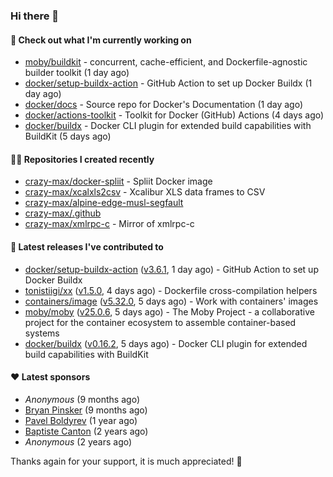 ### Hi there 👋

#### 👷 Check out what I'm currently working on

- [moby/buildkit](https://github.com/moby/buildkit) - concurrent, cache-efficient, and Dockerfile-agnostic builder toolkit (1 day ago)
- [docker/setup-buildx-action](https://github.com/docker/setup-buildx-action) - GitHub Action to set up Docker Buildx (1 day ago)
- [docker/docs](https://github.com/docker/docs) - Source repo for Docker&#39;s Documentation (1 day ago)
- [docker/actions-toolkit](https://github.com/docker/actions-toolkit) - Toolkit for Docker (GitHub) Actions (4 days ago)
- [docker/buildx](https://github.com/docker/buildx) - Docker CLI plugin for extended build capabilities with BuildKit (5 days ago)

#### 👨‍💻 Repositories I created recently

- [crazy-max/docker-spliit](https://github.com/crazy-max/docker-spliit) - Spliit Docker image
- [crazy-max/xcalxls2csv](https://github.com/crazy-max/xcalxls2csv) - Xcalibur XLS data frames to CSV
- [crazy-max/alpine-edge-musl-segfault](https://github.com/crazy-max/alpine-edge-musl-segfault)
- [crazy-max/.github](https://github.com/crazy-max/.github)
- [crazy-max/xmlrpc-c](https://github.com/crazy-max/xmlrpc-c) - Mirror of xmlrpc-c

#### 🚀 Latest releases I've contributed to

- [docker/setup-buildx-action](https://github.com/docker/setup-buildx-action) ([v3.6.1](https://github.com/docker/setup-buildx-action/releases/tag/v3.6.1), 1 day ago) - GitHub Action to set up Docker Buildx
- [tonistiigi/xx](https://github.com/tonistiigi/xx) ([v1.5.0](https://github.com/tonistiigi/xx/releases/tag/v1.5.0), 4 days ago) - Dockerfile cross-compilation helpers
- [containers/image](https://github.com/containers/image) ([v5.32.0](https://github.com/containers/image/releases/tag/v5.32.0), 5 days ago) - Work with containers&#39; images
- [moby/moby](https://github.com/moby/moby) ([v25.0.6](https://github.com/moby/moby/releases/tag/v25.0.6), 5 days ago) - The Moby Project - a collaborative project for the container ecosystem to assemble container-based systems
- [docker/buildx](https://github.com/docker/buildx) ([v0.16.2](https://github.com/docker/buildx/releases/tag/v0.16.2), 5 days ago) - Docker CLI plugin for extended build capabilities with BuildKit

#### ❤️ Latest sponsors
- _Anonymous_ (9 months ago)
- [Bryan Pinsker](https://github.com/BryanPinsker) (9 months ago)
- [Pavel Boldyrev](https://github.com/bpg) (1 year ago)
- [Baptiste Canton](https://github.com/batmac) (2 years ago)
- _Anonymous_ (2 years ago)

Thanks again for your support, it is much appreciated! 🙏
